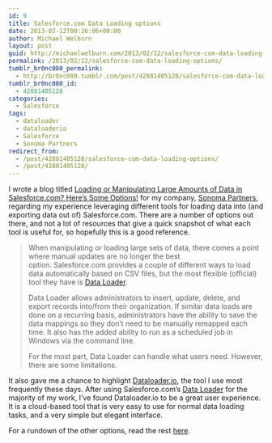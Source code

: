 ```yaml
---
id: 9
title: Salesforce.com Data Loading options
date: 2013-02-12T00:26:06+00:00
author: Michael Welburn
layout: post
guid: http://michaelwelburn.com/2013/02/12/salesforce-com-data-loading-options/
permalink: /2013/02/12/salesforce-com-data-loading-options/
tumblr_br0nc080_permalink:
  - http://br0nc080.tumblr.com/post/42881405128/salesforce-com-data-loading-options
tumblr_br0nc080_id:
  - 42881405128
categories:
  - Salesforce
tags:
  - dataloader
  - dataloaderio
  - Salesforce
  - Sonoma Partners
redirect_from:
  - /post/42881405128/salesforce-com-data-loading-options/
  - /post/42881405128/
---
```

I wrote a blog titled <a title="Loading or Manipulating Large Amounts of Data in Salesforce.com? Here's Some Options!" href="http://blog.sonomapartners.com/2013/02/loading-or-manipulating-large-amounts-of-data-in-salesforcecom-heress-your-options.html" target="_blank">Loading or Manipulating Large Amounts of Data in Salesforce.com? Here&#8217;s Some Options!</a> for my company, <a title="Sonoma Partners" href="http://www.sonomapartners.com/" target="_blank">Sonoma Partners</a>, regarding my experience leveraging different tools for loading data into (and exporting data out of) Salesforce.com. There are a number of options out there, and not a lot of resources that give a quick snapshot of what each tool is useful for, so hopefully this is a good reference.

<!--more-->

> When manipulating or loading large sets of data, there comes a point where manual updates are no longer the best option. Salesforce.com provides a couple of different ways to load data automatically based on CSV files, but the most flexible (official) tool they have is <a href="http://wiki.developerforce.com/page/Data_Loader" target="_blank">Data Loader</a>.
>
> Data Loader allows administrators to insert, update, delete, and export records into/from their organization. If similar data loads are done on a recurring basis, administrators have the ability to save the data mappings so they don&#8217;t need to be manually remapped each time. It also has the added ability to run as a scheduled job in Windows via the command line.
>
> For the most part, Data Loader can handle what users need. However, there are some limitations.

It also gave me a chance to highlight <a title="Dataloader.io" href="https://dataloader.io/" target="_blank">Dataloader.io</a>, the tool I use most frequently these days. After using Salesforce.com’s <a title="Data Loader" href="http://wiki.developerforce.com/page/Data_Loader" target="_blank">Data Loader</a> for the majority of my work, I’ve found Dataloader.io to be a great user experience. It is a cloud-based tool that is very easy to use for normal data loading tasks, and a very simple but elegant interface.

For a rundown of the other options, read the rest <a title="Loading or Manipulating Large Amounts of Data in Salesforce.com? Here's Some Options!" href="http://blog.sonomapartners.com/2013/02/loading-or-manipulating-large-amounts-of-data-in-salesforcecom-heress-your-options.html" target="_blank">here</a>.
